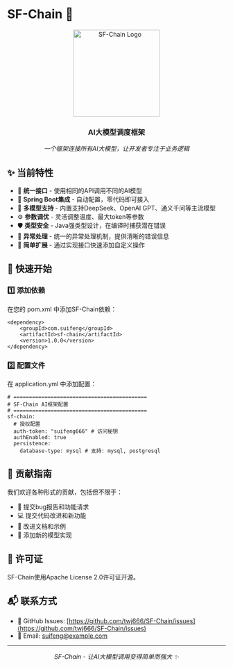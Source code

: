 # SF-Chain 🚀

<div align="center">
  <img src="https://twj666.oss-cn-hangzhou.aliyuncs.com/SF_CHAIN.png" alt="SF-Chain Logo" width="200" />
  <h3>AI大模型调度框架</h3>
  <p><em>一个框架连接所有AI大模型，让开发者专注于业务逻辑</em></p>
</div>

## ✨ 当前特性

- 🔄 **统一接口** - 使用相同的API调用不同的AI模型
- 🔌 **Spring Boot集成** - 自动配置，零代码即可接入
- 🧩 **多模型支持** - 内置支持DeepSeek、OpenAI GPT、通义千问等主流模型
- ⚙️ **参数调优** - 灵活调整温度、最大token等参数
- 🛡️ **类型安全** - Java强类型设计，在编译时捕获潜在错误
- 🚨 **异常处理** - 统一的异常处理机制，提供清晰的错误信息
- 🧬 **简单扩展** - 通过实现接口快速添加自定义操作

## 🚀 快速开始
### 1️⃣ 添加依赖
在您的 pom.xml 中添加SF-Chain依赖：

```
<dependency>
    <groupId>com.suifeng</groupId>
    <artifactId>sf-chain</artifactId>
    <version>1.0.0</version>
</dependency>
```
### 2️⃣ 配置文件
在 application.yml 中添加配置：

```
# ===========================================
# SF-Chain AI框架配置
# ===========================================
sf-chain:
  # 授权配置
  auth-token: "suifeng666" # 访问秘钥
  authEnabled: true
  persistence:
    database-type: mysql # 支持: mysql, postgresql
```

## 🤝 贡献指南

我们欢迎各种形式的贡献，包括但不限于：

- 🐛 提交bug报告和功能请求
- 💻 提交代码改进和新功能
- 📝 改进文档和示例
- 🧪 添加新的模型实现

## 📄 许可证

SF-Chain使用Apache License 2.0许可证开源。

## 📬 联系方式

- 📮 GitHub Issues: [https://github.com/twj666/SF-Chain/issues](https://github.com/twj666/SF-Chain/issues)
- 📧 Email: suifeng@example.com

---

<p align="center">
  <em>SF-Chain - 让AI大模型调用变得简单而强大 ✨</em>
</p>
